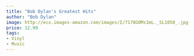 ```yaml
---
title: "Bob Dylan's Greatest Hits"
author: "Bob Dylan"
image: http://ecx.images-amazon.com/images/I/7178GOMs1mL._SL1050_.jpg
price: 12.99
tags:
- Vinyl
- Music
---
```

